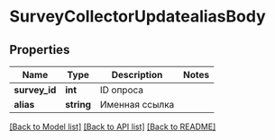 # SurveyCollectorUpdatealiasBody

## Properties
Name | Type | Description | Notes
------------ | ------------- | ------------- | -------------
**survey_id** | **int** | ID опроса | 
**alias** | **string** | Именная ссылка | 

[[Back to Model list]](../README.md#documentation-for-models) [[Back to API list]](../README.md#documentation-for-api-endpoints) [[Back to README]](../README.md)


